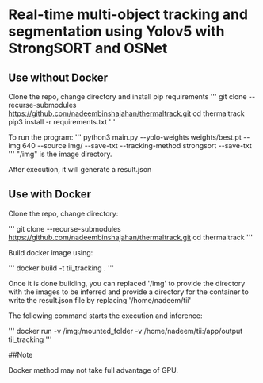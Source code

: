 # Real-time multi-object tracking and segmentation using Yolov5 with StrongSORT and OSNet

## Use without Docker
Clone the repo, change directory and install pip requirements
'''
git clone --recurse-submodules https://github.com/nadeembinshajahan/thermaltrack.git
cd thermaltrack
pip3 install -r requirements.txt
'''

To run the program:
'''
python3 main.py --yolo-weights weights/best.pt --img 640 --source img/ --save-txt --tracking-method strongsort --save-txt
'''
"/img" is the image directory.

After execution, it will generate a result.json

## Use with Docker
Clone the repo, change directory:

'''
git clone --recurse-submodules https://github.com/nadeembinshajahan/thermaltrack.git
cd thermaltrack
'''

Build docker image using:

'''
docker build -t tii_tracking .
'''

Once it is done building, you can replaced '/img' to provide the directory with the images to be inferred and provide a directory for the container to write the result.json file by replacing '/home/nadeem/tii' 

The following command starts the execution and inference:


'''
docker run -v /img:/mounted_folder -v /home/nadeem/tii:/app/output tii_tracking
'''

##Note

Docker method may not take full advantage of GPU. 